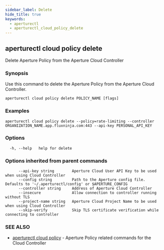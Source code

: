 ```yaml
---
sidebar_label: Delete
hide_title: true
keywords:
  - aperturectl
  - aperturectl_cloud_policy_delete
---
```


<!-- markdownlint-disable -->

## aperturectl cloud policy delete

Delete Aperture Policy from the Aperture Cloud Controller

### Synopsis

Use this command to delete the Aperture Policy from the Aperture Cloud Controller.

```
aperturectl cloud policy delete POLICY_NAME [flags]
```

### Examples

```
aperturectl cloud policy delete --policy=rate-limiting --controller ORGANIZATION_NAME.app.fluxninja.com:443 --api-key PERSONAL_API_KEY
```

### Options

```
  -h, --help   help for delete
```

### Options inherited from parent commands

```
      --api-key string        Aperture Cloud User API Key to be used when using Cloud Controller
      --config string         Path to the Aperture config file. Defaults to '~/.aperturectl/config' or $APERTURE_CONFIG
      --controller string     Address of Aperture Cloud Controller
      --insecure              Allow connection to controller running without TLS
      --project-name string   Aperture Cloud Project Name to be used when using Cloud Controller
      --skip-verify           Skip TLS certificate verification while connecting to controller
```

### SEE ALSO

- [aperturectl cloud policy](/reference/aperturectl/cloud/policy/policy.md) - Aperture Policy related commands for the Cloud Controller
